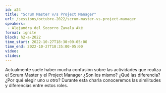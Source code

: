 ```yaml
---
id: a24
title: "Scrum Master v/s Project Manager"
url: /sessions/octubre-2022/scrum-master-vs-project-manager
speakers:
 - Alejandra del Socorro Zavala Aké
format: ignite
block: h2-a-2022
time_start: 2022-10-27T18:30:00-05:00
time_end: 2022-10-27T18:35:00-05:00
video:
slides:
---
```


Actualmente suele haber mucha confusión sobre las actividades que realiza el Scrum Master y el Project Manager ¿Son los mismo? ¿Qué las diferencia? ¿Por qué elegir uno u otro? Durante esta charla conoceremos las similitudes y diferencias entre estos roles.
